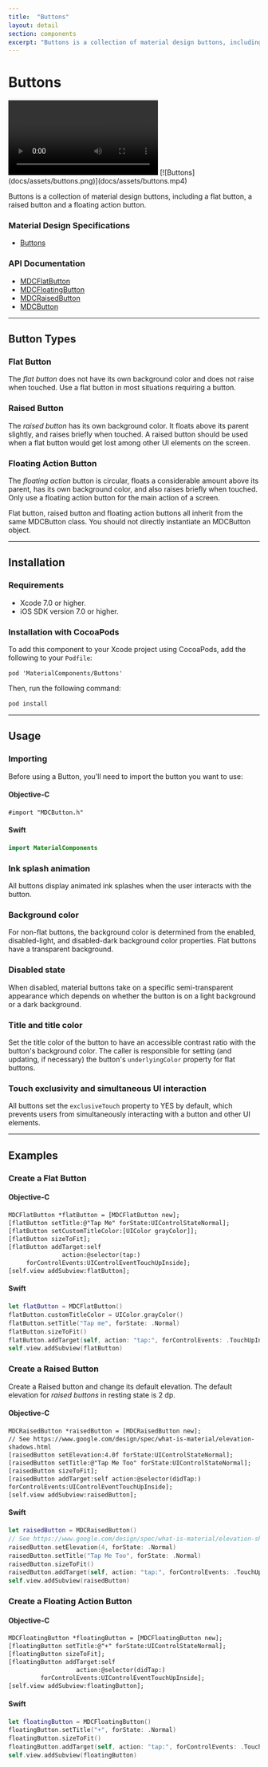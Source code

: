```yaml
---
title:  "Buttons"
layout: detail
section: components
excerpt: "Buttons is a collection of material design buttons, including a flat button, a raised button and a floating action button."
---
```

# Buttons

<div class="ios-animation right" markdown="1">
  <video src="docs/assets/buttons.mp4" autoplay loop></video>
  [![Buttons](docs/assets/buttons.png)](docs/assets/buttons.mp4)
</div>

Buttons is a collection of material design buttons, including a flat button, a raised button and a
floating action button.
<!--{: .intro }-->


### Material Design Specifications

<ul class="icon-list">
  <li class="icon-link"><a href="http://www.google.com/design/spec/components/buttons.html">Buttons</a></li>
</ul>

### API Documentation

<ul class="icon-list">
  <li class="icon-link"><a href="apidocs/Classes/MDCFlatButton.html">MDCFlatButton</a></li>
  <li class="icon-link"><a href="apidocs/Classes/MDCFloatingButton.html">MDCFloatingButton</a></li>
  <li class="icon-link"><a href="apidocs/Classes.html#/c:objc(cs)MDCRaisedButton">MDCRaisedButton</a></li>
  <li class="icon-link"><a href="apidocs/Classes/MDCButton.html">MDCButton</a></li>
</ul>


- - -

## Button Types

### Flat Button
The _flat button_ does not have its own background color and does not raise when touched. Use a flat
button in most situations requiring a button.

### Raised Button
The _raised button_ has its own background color. It floats above its parent slightly, and raises
briefly when touched. A raised button should be used when a flat button would get lost among other
UI elements on the screen.

### Floating Action Button
The _floating action_ button is circular, floats a considerable amount above its parent, has its own
background color, and also raises briefly when touched. Only use a floating action button for the
main action of a screen.

Flat button, raised button and floating action buttons all inherit from the same MDCButton class.
You should not directly instantiate an MDCButton object.

- - -



## Installation

### Requirements

- Xcode 7.0 or higher.
- iOS SDK version 7.0 or higher.

### Installation with CocoaPods

To add this component to your Xcode project using CocoaPods, add the following to your `Podfile`:

~~~
pod 'MaterialComponents/Buttons'
~~~

Then, run the following command:

~~~ bash
pod install
~~~

- - -



## Usage

### Importing

Before using a Button, you'll need to import the button you want to use:

<!--<div class="material-code-render" markdown="1">-->
#### Objective-C

~~~ objc
#import "MDCButton.h"
~~~

#### Swift
~~~ swift
import MaterialComponents
~~~
<!--</div>-->

### Ink splash animation
All buttons display animated ink splashes when the user interacts with the button.

### Background color
For non-flat buttons, the background color is determined from the enabled, disabled-light, and
disabled-dark background color properties. Flat buttons have a transparent background.

### Disabled state
When disabled, material buttons take on a specific semi-transparent appearance which depends on
whether the button is on a light background or a dark background.

### Title and title color
Set the title color of the button to have an accessible contrast ratio with the button's background
color. The caller is responsible for setting (and updating, if necessary) the button's
`underlyingColor` property for flat buttons.

### Touch exclusivity and simultaneous UI interaction
All buttons set the `exclusiveTouch` property to YES by default, which prevents users from
simultaneously interacting with a button and other UI elements.

- - -


## Examples

### Create a Flat Button

<!--<div class="material-code-render" markdown="1">-->
#### Objective-C

~~~ objc
MDCFlatButton *flatButton = [MDCFlatButton new];
[flatButton setTitle:@"Tap Me" forState:UIControlStateNormal];
[flatButton setCustomTitleColor:[UIColor grayColor]];
[flatButton sizeToFit];
[flatButton addTarget:self
               action:@selector(tap:)
     forControlEvents:UIControlEventTouchUpInside];
[self.view addSubview:flatButton];
~~~

#### Swift
~~~ swift
let flatButton = MDCFlatButton()
flatButton.customTitleColor = UIColor.grayColor()
flatButton.setTitle("Tap me", forState: .Normal)
flatButton.sizeToFit()
flatButton.addTarget(self, action: "tap:", forControlEvents: .TouchUpInside)
self.view.addSubview(flatButton)
~~~
<!--</div>-->



### Create a Raised Button

Create a Raised button and change its default elevation.
The default elevation for _raised buttons_ in resting state is 2 dp.

<!--<div class="material-code-render" markdown="1">-->
#### Objective-C

~~~ objc
MDCRaisedButton *raisedButton = [MDCRaisedButton new];
// See https://www.google.com/design/spec/what-is-material/elevation-shadows.html
[raisedButton setElevation:4.0f forState:UIControlStateNormal];
[raisedButton setTitle:@"Tap Me Too" forState:UIControlStateNormal];
[raisedButton sizeToFit];
[raisedButton addTarget:self action:@selector(didTap:) forControlEvents:UIControlEventTouchUpInside];
[self.view addSubview:raisedButton];
~~~

#### Swift
~~~ swift
let raisedButton = MDCRaisedButton()
// See https://www.google.com/design/spec/what-is-material/elevation-shadows.html
raisedButton.setElevation(4, forState: .Normal)
raisedButton.setTitle("Tap Me Too", forState: .Normal)
raisedButton.sizeToFit()
raisedButton.addTarget(self, action: "tap:", forControlEvents: .TouchUpInside)
self.view.addSubview(raisedButton)
~~~

<!--</div>-->



### Create a Floating Action Button

<!--<div class="material-code-render" markdown="1">-->
#### Objective-C

~~~ objc
MDCFloatingButton *floatingButton = [MDCFloatingButton new];
[floatingButton setTitle:@"+" forState:UIControlStateNormal];
[floatingButton sizeToFit];
[floatingButton addTarget:self
                   action:@selector(didTap:)
         forControlEvents:UIControlEventTouchUpInside];
[self.view addSubview:floatingButton];
~~~

#### Swift

~~~ swift
let floatingButton = MDCFloatingButton()
floatingButton.setTitle("+", forState: .Normal)
floatingButton.sizeToFit()
floatingButton.addTarget(self, action: "tap:", forControlEvents: .TouchUpInside)
self.view.addSubview(floatingButton)
~~~

<!--</div>-->
